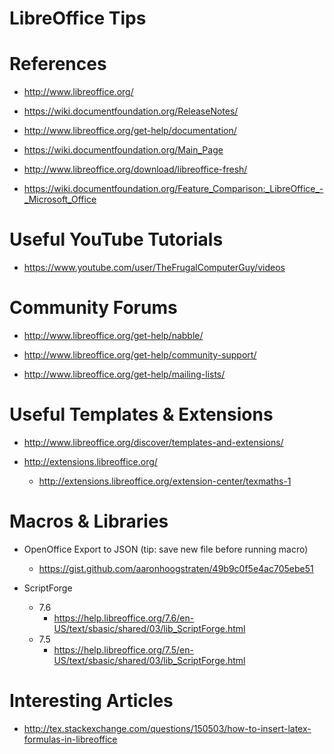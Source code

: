 # LibreOffice Tips  

# References
- http://www.libreoffice.org/ 

- https://wiki.documentfoundation.org/ReleaseNotes/
- http://www.libreoffice.org/get-help/documentation/ 
- https://wiki.documentfoundation.org/Main_Page

- http://www.libreoffice.org/download/libreoffice-fresh/

- https://wiki.documentfoundation.org/Feature_Comparison:_LibreOffice_-_Microsoft_Office


# Useful YouTube Tutorials
- https://www.youtube.com/user/TheFrugalComputerGuy/videos


# Community Forums
- http://www.libreoffice.org/get-help/nabble/

- http://www.libreoffice.org/get-help/community-support/

- http://www.libreoffice.org/get-help/mailing-lists/



# Useful Templates & Extensions
- http://www.libreoffice.org/discover/templates-and-extensions/

- http://extensions.libreoffice.org/ 
  + http://extensions.libreoffice.org/extension-center/texmaths-1 


# Macros & Libraries
- OpenOffice Export to JSON (tip: save new file before running macro)
  + https://gist.github.com/aaronhoogstraten/49b9c0f5e4ac705ebe51

- ScriptForge
  + 7.6
    * https://help.libreoffice.org/7.6/en-US/text/sbasic/shared/03/lib_ScriptForge.html
  + 7.5 
    * https://help.libreoffice.org/7.5/en-US/text/sbasic/shared/03/lib_ScriptForge.html


# Interesting Articles 
- http://tex.stackexchange.com/questions/150503/how-to-insert-latex-formulas-in-libreoffice


